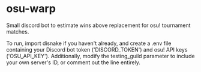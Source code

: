 # osu-warp
Small discord bot to estimate wins above replacement for osu! tournament matches.

To run, import disnake if you haven't already, and create a .env file containing your Discord bot token ('DISCORD_TOKEN') and osu! API keys ('OSU_API_KEY').
Additionally, modify the testing_guild parameter to include your own server's ID, or comment out the line entirely.
